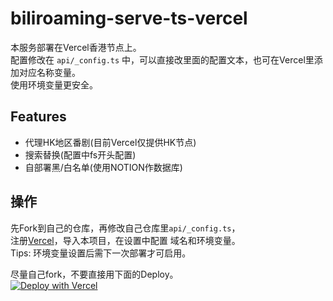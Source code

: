 # biliroaming-serve-ts-vercel

本服务部署在Vercel香港节点上。  
配置修改在 `api/_config.ts` 中，可以直接改里面的配置文本，也可在Vercel里添加对应名称变量。  
使用环境变量更安全。  

## Features

- 代理HK地区番剧(目前Vercel仅提供HK节点)
- 搜索替换(配置中fs开头配置)
- 自部署黑/白名单(使用NOTION作数据库)

## 操作

先Fork到自己的仓库，再修改自己仓库里`api/_config.ts`，  
注册[Vercel](https://vercel.com)，导入本项目，在设置中配置 域名和环境变量。  
Tips: 环境变量设置后需下一次部署才可启用。  

尽量自己fork，不要直接用下面的Deploy。  
[![Deploy with Vercel](https://vercel.com/button)](https://vercel.com/new/clone?repository-url=https%3A%2F%2Fgithub.com%2Fbili-vd-bak%2Fbiliroaming-serve-ts-vercel.git&project-name=biliroaming-serve-ts)